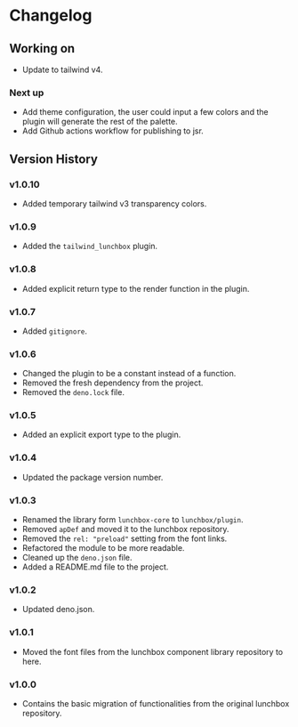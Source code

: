 # Changelog

## Working on

- Update to tailwind v4.

### Next up

- Add theme configuration, the user could input a few colors and the plugin will
  generate the rest of the palette.
- Add Github actions workflow for publishing to jsr.

## Version History

### v1.0.10

- Added temporary tailwind v3 transparency colors.

### v1.0.9

- Added the `tailwind_lunchbox` plugin.

### v1.0.8

- Added explicit return type to the render function in the plugin.

### v1.0.7

- Added `gitignore`.

### v1.0.6

- Changed the plugin to be a constant instead of a function.
- Removed the fresh dependency from the project.
- Removed the `deno.lock` file.

### v1.0.5

- Added an explicit export type to the plugin.

### v1.0.4

- Updated the package version number.

### v1.0.3

- Renamed the library form `lunchbox-core` to `lunchbox/plugin`.
- Removed `apDef` and moved it to the lunchbox repository.
- Removed the `rel: "preload"` setting from the font links.
- Refactored the module to be more readable.
- Cleaned up the `deno.json` file.
- Added a README.md file to the project.

### v1.0.2

- Updated deno.json.

### v1.0.1

- Moved the font files from the lunchbox component library repository to here.

### v1.0.0

- Contains the basic migration of functionalities from the original lunchbox
  repository.

